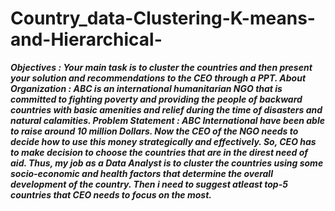 # Country_data-Clustering-K-means-and-Hierarchical-
***Objectives : Your main task is to cluster the countries and then present your solution and recommendations to the CEO through a PPT.
About Organization : ABC is an international humanitarian NGO that is committed to fighting poverty and providing the people of backward countries with basic amenities and relief during the time of disasters and natural calamities.
Problem Statement : ABC International have been able to raise around 10 million Dollars. Now the CEO of the NGO needs to decide how to use this money strategically and effectively. So, CEO has to make decision to choose the countries that are in the direst need of aid.
Thus, my job as a Data Analyst is to cluster the countries using some socio-economic and health factors that determine the overall development of the country. Then i need to suggest atleast top-5 countries that CEO needs to focus on the most.***
